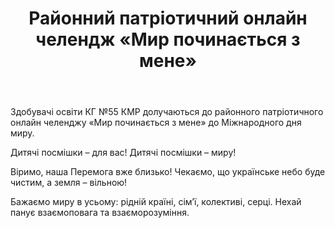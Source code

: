 ﻿---
title: Районний патріотичний онлайн челендж «Мир починається з мене»
---

Здобувачі освіти КГ №55 КМР долучаються до районного патріотичного онлайн челенджу «Мир починається з мене» до Міжнародного дня миру.

Дитячі посмішки – для вас! Дитячі посмішки – миру!

Віримо, наша Перемога вже близько! Чекаємо, що українське небо буде чистим, а земля – вільною!

Бажаємо миру в усьому: рідній країні, сім’ї, колективі, серці. Нехай панує взаємоповага та взаєморозуміння.

<slideshow />
